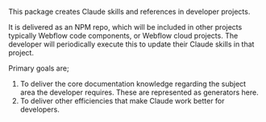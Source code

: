 
This package creates Claude skills and references in developer projects. 

It is delivered as an NPM repo, which will be included in other projects typically Webflow code components, or Webflow cloud projects.  The developer will periodically execute this to update their Claude skills in that project.

Primary goals are;

1. To deliver the core documentation knowledge regarding the subject area the developer requires.  These are represented as generators here. 
2. To deliver other efficiencies that make Claude work better for developers. 